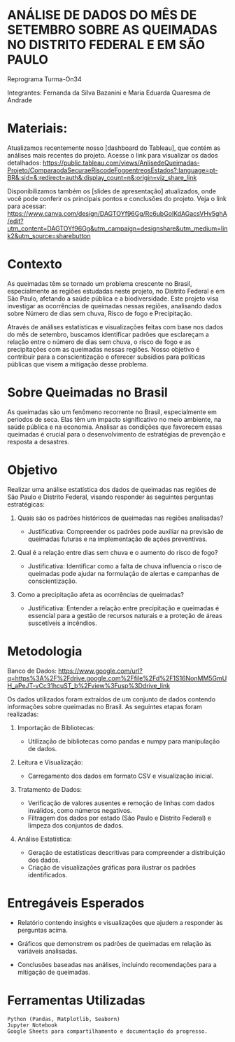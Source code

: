 
# ANÁLISE DE DADOS DO MÊS DE SETEMBRO SOBRE AS QUEIMADAS NO DISTRITO FEDERAL E EM SÃO PAULO

Reprograma Turma-On34

Integrantes:  Fernanda da Silva Bazanini e Maria Eduarda Quaresma de Andrade

# Materiais:

Atualizamos recentemente nosso [dashboard do Tableau], que contém as análises mais recentes do projeto. Acesse o link para visualizar os dados detalhados: https://public.tableau.com/views/AnlisedeQueimadas-Projeto/ComparaodaSecuraeRiscodeFogoentreosEstados?:language=pt-BR&:sid=&:redirect=auth&:display_count=n&:origin=viz_share_link

Disponibilizamos também os [slides de apresentação] atualizados, onde você pode conferir os principais pontos e conclusões do projeto. Veja o link para acessar: https://www.canva.com/design/DAGTOYf96Gg/Rc6ubGolKdAGacsVHv5ghA/edit?utm_content=DAGTOYf96Gg&utm_campaign=designshare&utm_medium=link2&utm_source=sharebutton

# Contexto

As queimadas têm se tornado um problema crescente no Brasil, especialmente as regiões estudadas neste projeto, no Distrito Federal e em São Paulo, afetando a saúde pública e a biodiversidade. Este projeto visa investigar as ocorrências de queimadas nessas regiões, analisando dados sobre Número de dias sem chuva, Risco de fogo e Precipitação.

Através de análises estatísticas e visualizações feitas com base nos dados do mês de setembro, buscamos identificar padrões que esclareçam a relação entre o número de dias sem chuva, o risco de fogo e as precipitações com as queimadas nessas regiões. Nosso objetivo é contribuir para a conscientização e oferecer subsídios para políticas públicas que visem a mitigação desse problema.

# Sobre Queimadas no Brasil

As queimadas são um fenômeno recorrente no Brasil, especialmente em períodos de seca. Elas têm um impacto significativo no meio ambiente, na saúde pública e na economia. Analisar as condições que favorecem essas queimadas é crucial para o desenvolvimento de estratégias de prevenção e resposta a desastres.

# Objetivo

Realizar uma análise estatística dos dados de queimadas nas regiões de São Paulo e Distrito Federal, visando responder às seguintes perguntas estratégicas:

1. Quais são os padrões históricos de queimadas nas regiões analisadas?

    * Justificativa: Compreender os padrões pode auxiliar na previsão de queimadas futuras e na implementação de ações preventivas.

2. Qual é a relação entre dias sem chuva e o aumento do risco de fogo?

    * Justificativa: Identificar como a falta de chuva influencia o risco de queimadas pode ajudar na formulação de alertas e campanhas de conscientização.

3. Como a precipitação afeta as ocorrências de queimadas?

    * Justificativa: Entender a relação entre precipitação e queimadas é essencial para a gestão de recursos naturais e a proteção de áreas suscetíveis a incêndios.

# Metodologia

Banco de Dados: https://www.google.com/url?q=https%3A%2F%2Fdrive.google.com%2Ffile%2Fd%2F1S16NonMM5GmUH_aPeJT-vCc31hcuST_b%2Fview%3Fusp%3Ddrive_link

Os dados utilizados foram extraídos de um conjunto de dados contendo informações sobre queimadas no Brasil. As seguintes etapas foram realizadas:

1. Importação de Bibliotecas:

    * Utilização de bibliotecas como pandas e numpy para manipulação de dados.

2. Leitura e Visualização:

    * Carregamento dos dados em formato CSV e visualização inicial.

3. Tratamento de Dados:

    * Verificação de valores ausentes e remoção de linhas com dados inválidos, como números negativos.
    * Filtragem dos dados por estado (São Paulo e Distrito Federal) e limpeza dos conjuntos de dados.

4. Análise Estatística:

    * Geração de estatísticas descritivas para compreender a distribuição dos dados.
    * Criação de visualizações gráficas para ilustrar os padrões identificados.

# Entregáveis Esperados

* Relatório contendo insights e visualizações que ajudem a responder às perguntas acima.

* Gráficos que demonstrem os padrões de queimadas em relação às variáveis analisadas.

* Conclusões baseadas nas análises, incluindo recomendações para a mitigação de queimadas.

# Ferramentas Utilizadas

    Python (Pandas, Matplotlib, Seaborn)
    Jupyter Notebook
    Google Sheets para compartilhamento e documentação do progresso.



